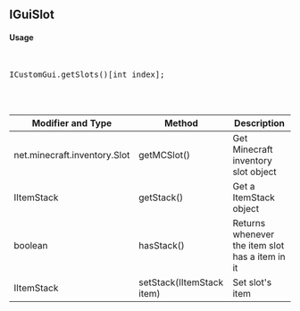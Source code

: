 ## IGuiSlot


#### Usage     
<br>

<pre>
ICustomGui.getSlots()[int index];
</pre>

<br>
<br>

Modifier and Type | Method | Description
------- | ------------- | -------------------------------------------------------------
net.minecraft.inventory.Slot | getMCSlot() | Get Minecraft inventory slot object
IItemStack | getStack() | Get a ItemStack object
boolean | hasStack() | Returns whenever the item slot has a item in it
IItemStack | setStack(IItemStack item) | Set slot's item







